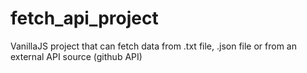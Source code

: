 # fetch_api_project
VanillaJS project that can fetch data from .txt file, .json file or from an external API source (github API) 
